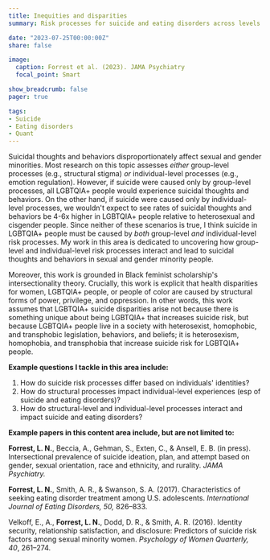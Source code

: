 ```yaml
---
title: Inequities and disparities
summary: Risk processes for suicide and eating disorders across levels of influence

date: "2023-07-25T00:00:00Z"
share: false

image:
  caption: Forrest et al. (2023). JAMA Psychiatry
  focal_point: Smart

show_breadcrumb: false
pager: true

tags:
- Suicide
- Eating disorders
- Quant
---
```

Suicidal thoughts and behaviors disproportionately affect sexual and gender minorities. Most research on this topic assesses *either* group-level processes (e.g., structural stigma) *or* individual-level processes (e.g., emotion regulation). However, if suicide were caused only by group-level processes, all LGBTQIA+ people would experience suicidal thoughts and behaviors. On the other hand, if suicide were caused only by individual-level processes, we wouldn't expect to see rates of suicidal thoughts and behaviors be 4-6x higher in LGBTQIA+ people relative to heterosexual and cisgender people. Since neither of these scenarios is true, I think suicide in LGBTQIA+ people must be caused by *both* group-level *and* individual-level risk processes. My work in this area is dedicated to uncovering how group-level and individual-level risk processes interact and lead to suicidal thoughts and behaviors in sexual and gender minority people. 

Moreover, this work is grounded in Black feminist scholarship's intersectionality theory. Crucially, this work is explicit that health disparities for women, LGBTQIA+ people, or people of color are caused by structural forms of power, privilege, and oppression. In other words, this work assumes that LGBTQIA+ suicide disparities arise not because there is something unique about being LGBTQIA+ that increases suicide risk, but because LGBTQIA+ people live in a society with heterosexist, homophobic, and transphobic legislation, behaviors, and beliefs; it is heterosexism, homophobia, and transphobia that increase suicide risk for LGBTQIA+ people.

**Example questions I tackle in this area include:**
1. How do suicide risk processes differ based on individuals' identities?
2. How do structural processes impact individual-level experiences (esp of suicide and eating disorders)?
3. How do structural-level and individual-level processes interact and impact suicide and eating disorders?

**Example papers in this content area include, but are not limited to:**

**Forrest, L. N.**, Beccia, A., Gehman, S., Exten, C., & Ansell, E. B. (in press). Intersectional prevalence of suicide ideation, plan, and attempt based on gender, sexual orientation, race and ethnicity, and rurality. *JAMA Psychiatry.*

**Forrest, L. N.**, Smith, A. R., & Swanson, S. A. (2017). Characteristics of seeking eating disorder treatment among U.S. adolescents. *International Journal of Eating Disorders, 50,* 826–833.

Velkoff, E., A., **Forrest, L. N.**, Dodd, D. R., & Smith, A. R. (2016). Identity security, relationship satisfaction, and disclosure: Predictors of suicide risk factors among sexual minority women. *Psychology of Women Quarterly, 40*, 261–274.